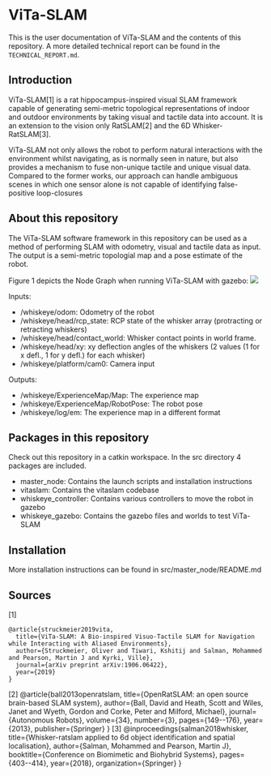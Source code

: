 # ViTa-SLAM
This is the user documentation of ViTa-SLAM and the contents of this repository.
A more detailed technical report can be found in the `TECHNICAL_REPORT.md`.

## Introduction
ViTa-SLAM[1] is a rat hippocampus-inspired visual SLAM framework capable of generating semi-metric topological representations of indoor and outdoor environments by taking visual and tactile data into account. It is an extension to the vision only RatSLAM[2] and the 6D Whisker-RatSLAM[3].

ViTa-SLAM not only allows the robot to perform natural interactions with the environment whilst navigating, as is normally seen in nature, but also provides a mechanism to fuse non-unique tactile and unique visual data. Compared to the former works, our approach can handle ambiguous scenes in which one sensor alone is not capable of identifying false-positive loop-closures

## About this repository
The ViTa-SLAM software framework in this repository can be used as a method of performing SLAM with odometry, visual and tactile data as input. The output is a semi-metric topologial map and a pose estimate of the robot.

Figure 1 depicts the Node Graph when running ViTa-SLAM with gazebo:
![](rosgraph_gazebo.png)

Inputs:
- /whiskeye/odom: Odometry of the robot
- /whiskeye/head/rcp_state: RCP state of the whisker array (protracting or retracting whiskers)
- /whiskeye/head/contact_world: Whisker contact points in world frame.
- /whiskeye/head/xy: xy deflection angles of the whiskers (2 values (1 for x defl., 1 for y defl.) for each whisker)
- /whiskeye/platform/cam0: Camera input

Outputs:
- /whiskeye/ExperienceMap/Map: The experience map
- /whiskeye/ExperienceMap/RobotPose: The robot pose
- /whiskeye/log/em: The experience map in a different format

## Packages in this repository
Check out this repository in a catkin workspace. In the src directory 4 packages are included.
- master\_node: Contains the launch scripts and installation instructions
- vitaslam: Contains the vitaslam codebase
- whiskeye\_controller: Contains various controllers to move the robot in gazebo
- whiskeye\_gazebo: Contains the gazebo files and worlds to test ViTa-SLAM

## Installation
More installation instructions can be found in src/master\_node/README.md

## Sources
[1]
```
@article{struckmeier2019vita,
  title={ViTa-SLAM: A Bio-inspired Visuo-Tactile SLAM for Navigation while Interacting with Aliased Environments},
  author={Struckmeier, Oliver and Tiwari, Kshitij and Salman, Mohammed and Pearson, Martin J and Kyrki, Ville},
  journal={arXiv preprint arXiv:1906.06422},
  year={2019}
}
```
[2]
@article{ball2013openratslam,
  title={OpenRatSLAM: an open source brain-based SLAM system},
  author={Ball, David and Heath, Scott and Wiles, Janet and Wyeth, Gordon and Corke, Peter and Milford, Michael},
  journal={Autonomous Robots},
  volume={34},
  number={3},
  pages={149--176},
  year={2013},
  publisher={Springer}
}
[3]
@inproceedings{salman2018whisker,
  title={Whisker-ratslam applied to 6d object identification and spatial localisation},
  author={Salman, Mohammed and Pearson, Martin J},
  booktitle={Conference on Biomimetic and Biohybrid Systems},
  pages={403--414},
  year={2018},
  organization={Springer}
}

